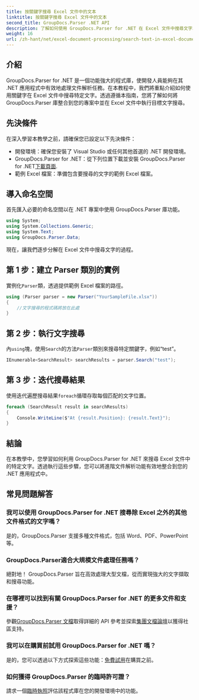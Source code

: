 ```yaml
---
title: 按關鍵字搜尋 Excel 文件中的文本
linktitle: 按關鍵字搜尋 Excel 文件中的文本
second_title: GroupDocs.Parser .NET API
description: 了解如何使用 GroupDocs.Parser for .NET 在 Excel 文件中搜尋文字。將進階文字搜尋功能整合到您的 .NET 應用程式中。
weight: 16
url: /zh-hant/net/excel-document-processing/search-text-in-excel-document-by-keyword/
---
```

## 介紹
GroupDocs.Parser for .NET 是一個功能強大的程式庫，使開發人員能夠在其 .NET 應用程式中有效地處理文件解析任務。在本教程中，我們將重點介紹如何使用關鍵字在 Excel 文件中搜尋特定文字。透過遵循本指南，您將了解如何將 GroupDocs.Parser 庫整合到您的專案中並在 Excel 文件中執行目標文字搜尋。
## 先決條件
在深入學習本教學之前，請確保您已設定以下先決條件：
- 開發環境：確保您安裝了 Visual Studio 或任何其他首選的 .NET 開發環境。
-  GroupDocs.Parser for .NET：從下列位置下載並安裝 GroupDocs.Parser for .NET[下載頁面](https://releases.groupdocs.com/parser/net/).
- 範例 Excel 檔案：準備包含要搜尋的文字的範例 Excel 檔案。

## 導入命名空間
首先匯入必要的命名空間以在 .NET 專案中使用 GroupDocs.Parser 庫功能。
```csharp
using System;
using System.Collections.Generic;
using System.Text;
using GroupDocs.Parser.Data;
```

現在，讓我們逐步分解在 Excel 文件中搜尋文字的過程。
## 第 1 步：建立 Parser 類別的實例
實例化`Parser`類，透過提供範例 Excel 檔案的路徑。
```csharp
using (Parser parser = new Parser("YourSampleFile.xlsx"))
{
    //文字搜尋的程式碼將放在此處
}
```
## 第 2 步：執行文字搜尋
內`using`塊，使用`Search`的方法`Parser`類別來搜尋特定關鍵字，例如“test”。
```csharp
IEnumerable<SearchResult> searchResults = parser.Search("test");
```
## 第 3 步：迭代搜尋結果
使用迭代遍歷搜尋結果`foreach`循環存取每個匹配的文字位置。
```csharp
foreach (SearchResult result in searchResults)
{
    Console.WriteLine($"At {result.Position}: {result.Text}");
}
```

## 結論
在本教學中，您學習如何利用 GroupDocs.Parser for .NET 來搜尋 Excel 文件中的特定文字。透過執行這些步驟，您可以將進階文件解析功能有效地整合到您的 .NET 應用程式中。

## 常見問題解答
### 我可以使用 GroupDocs.Parser for .NET 搜尋除 Excel 之外的其他文件格式的文字嗎？
是的，GroupDocs.Parser 支援多種文件格式，包括 Word、PDF、PowerPoint 等。
### GroupDocs.Parser適合大規模文件處理任務嗎？
絕對地！ GroupDocs.Parser 旨在高效處理大型文檔，從而實現強大的文字擷取和搜尋功能。
### 在哪裡可以找到有關 GroupDocs.Parser for .NET 的更多文件和支援？
參觀[GroupDocs.Parser 文檔](https://tutorials.groupdocs.com/parser/net/)取得詳細的 API 參考並探索[集團文檔論壇](https://forum.groupdocs.com/c/parser/17)以獲得社區支持。
### 我可以在購買前試用 GroupDocs.Parser for .NET 嗎？
是的，您可以透過以下方式探索這些功能：[免費試用](https://releases.groupdocs.com/)在購買之前。
### 如何獲得 GroupDocs.Parser 的臨時許可證？
請求一個[臨時執照](https://purchase.groupdocs.com/temporary-license/)評估該程式庫在您的開發環境中的功能。